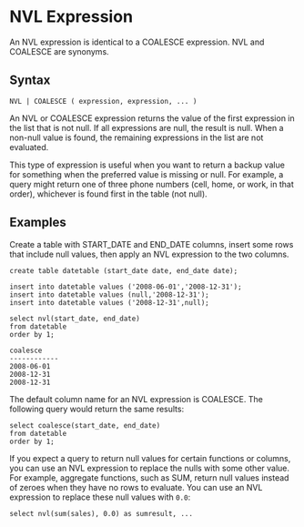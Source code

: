 # NVL Expression<a name="r_NVL_function"></a>

An NVL expression is identical to a COALESCE expression\. NVL and COALESCE are synonyms\.

## Syntax<a name="r_NVL_function-synopsis"></a>

```
NVL | COALESCE ( expression, expression, ... )
```

An NVL or COALESCE expression returns the value of the first expression in the list that is not null\. If all expressions are null, the result is null\. When a non\-null value is found, the remaining expressions in the list are not evaluated\.

This type of expression is useful when you want to return a backup value for something when the preferred value is missing or null\. For example, a query might return one of three phone numbers \(cell, home, or work, in that order\), whichever is found first in the table \(not null\)\.

## Examples<a name="r_NVL_function-examples"></a>

Create a table with START\_DATE and END\_DATE columns, insert some rows that include null values, then apply an NVL expression to the two columns\.

```
create table datetable (start_date date, end_date date);
```

```
insert into datetable values ('2008-06-01','2008-12-31');
insert into datetable values (null,'2008-12-31');
insert into datetable values ('2008-12-31',null);
```

```
select nvl(start_date, end_date)
from datetable
order by 1;

coalesce
------------
2008-06-01
2008-12-31
2008-12-31
```

 The default column name for an NVL expression is COALESCE\. The following query would return the same results:

```
select coalesce(start_date, end_date)
from datetable
order by 1;
```

If you expect a query to return null values for certain functions or columns, you can use an NVL expression to replace the nulls with some other value\. For example, aggregate functions, such as SUM, return null values instead of zeroes when they have no rows to evaluate\. You can use an NVL expression to replace these null values with `0.0`:

```
select nvl(sum(sales), 0.0) as sumresult, ...
```